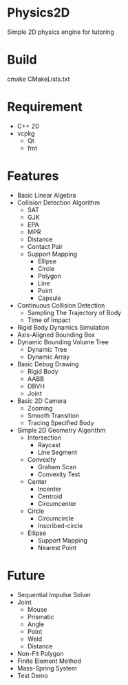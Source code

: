 # Physics2D
Simple 2D physics engine for tutoring
# Build
cmake CMakeLists.txt
# Requirement
- C++ 20
- vcpkg
  - Qt
  - fmt

# Features
- Basic Linear Algebra
- Collision Detection Algorithm
  - SAT
  - GJK
  - EPA
  - MPR
  - Distance
  - Contact Pair
  - Support Mapping
    - Ellipse
    - Circle
    - Polygon
    - Line
    - Point
    - Capsule
- Continuous Collision Detection
  - Sampling The Trajectory of Body
  - Time of Impact
- Rigid Body Dynamics Simulation
- Axis-Aligned Bounding Box
- Dynamic Bounding Volume Tree
  - Dynamic Tree
  - Dynamic Array
- Basic Debug Drawing
  - Rigid Body
  - AABB
  - DBVH
  - Joint
- Basic 2D Camera
  - Zooming
  - Smooth Transition
  - Tracing Specified Body
- Simple 2D Geometry Algorithm
  - Intersection
    - Raycast
    - Line Segment
  - Convexity
    - Graham Scan
    - Convexity Test
  - Center
    - Incenter
    - Centroid
    - Circumcenter
  - Circle
    - Circumcircle
    - Inscribed-circle
  - Ellipse
    - Support Mapping
    - Nearest Point

# Future
- Sequential Impulse Solver
- Joint
  - Mouse
  - Prismatic
  - Angle
  - Point
  - Weld
  - Distance
- Non-Fit Polygon
- Finite Element Method
- Mass-Spring System
- Test Demo
